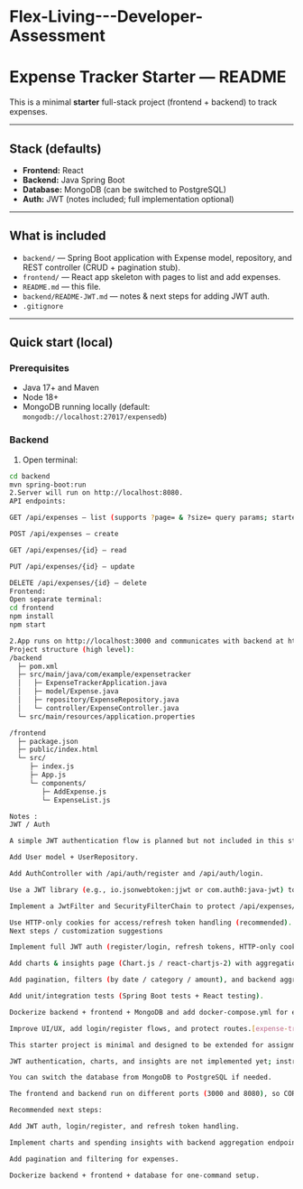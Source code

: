 # Flex-Living---Developer-Assessment
# Expense Tracker Starter — README

This is a minimal **starter** full-stack project (frontend + backend) to track expenses.

---

## Stack (defaults)
- **Frontend:** React  
- **Backend:** Java Spring Boot  
- **Database:** MongoDB (can be switched to PostgreSQL)  
- **Auth:** JWT (notes included; full implementation optional)

---

## What is included
- `backend/` — Spring Boot application with Expense model, repository, and REST controller (CRUD + pagination stub).  
- `frontend/` — React app skeleton with pages to list and add expenses.  
- `README.md` — this file.  
- `backend/README-JWT.md` — notes & next steps for adding JWT auth.  
- `.gitignore`

---

## Quick start (local)

### Prerequisites
- Java 17+ and Maven  
- Node 18+  
- MongoDB running locally (default: `mongodb://localhost:27017/expensedb`)

### Backend
1. Open terminal:
```bash
cd backend
mvn spring-boot:run
2.Server will run on http://localhost:8080.
API endpoints:

GET /api/expenses — list (supports ?page= & ?size= query params; starter returns all)

POST /api/expenses — create

GET /api/expenses/{id} — read

PUT /api/expenses/{id} — update

DELETE /api/expenses/{id} — delete
Frontend:
Open separate terminal:
cd frontend
npm install
npm start

2.App runs on http://localhost:3000 and communicates with backend at http://localhost:8080 (CORS enabled).
Project structure (high level):
/backend
  ├─ pom.xml
  ├─ src/main/java/com/example/expensetracker
  │   ├─ ExpenseTrackerApplication.java
  │   ├─ model/Expense.java
  │   ├─ repository/ExpenseRepository.java
  │   └─ controller/ExpenseController.java
  └─ src/main/resources/application.properties

/frontend
  ├─ package.json
  ├─ public/index.html
  └─ src/
     ├─ index.js
     ├─ App.js
     └─ components/
        ├─ AddExpense.js
        └─ ExpenseList.js

Notes :
JWT / Auth

A simple JWT authentication flow is planned but not included in this starter. See backend/README-JWT.md for recommended steps:

Add User model + UserRepository.

Add AuthController with /api/auth/register and /api/auth/login.

Use a JWT library (e.g., io.jsonwebtoken:jjwt or com.auth0:java-jwt) to issue & validate tokens.

Implement a JwtFilter and SecurityFilterChain to protect /api/expenses/**.

Use HTTP-only cookies for access/refresh token handling (recommended).
Next steps / customization suggestions

Implement full JWT auth (register/login, refresh tokens, HTTP-only cookies).

Add charts & insights page (Chart.js / react-chartjs-2) with aggregation endpoints on backend.

Add pagination, filters (by date / category / amount), and backend aggregation endpoints for totals / percentages.

Add unit/integration tests (Spring Boot tests + React testing).

Dockerize backend + frontend + MongoDB and add docker-compose.yml for easy deployment.

Improve UI/UX, add login/register flows, and protect routes.[expense-tracker-starter.zip](https://github.com/user-attachments/files/22460532/expense-tracker-starter.zip)

This starter project is minimal and designed to be extended for assignments or demos.

JWT authentication, charts, and insights are not implemented yet; instructions are provided in backend/README-JWT.md.

You can switch the database from MongoDB to PostgreSQL if needed.

The frontend and backend run on different ports (3000 and 8080), so CORS is enabled in the backend by default.

Recommended next steps:

Add JWT auth, login/register, and refresh token handling.

Implement charts and spending insights with backend aggregation endpoints.

Add pagination and filtering for expenses.

Dockerize backend + frontend + database for one-command setup.
